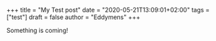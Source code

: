 +++
title = "My Test post"
date = "2020-05-21T13:09:01+02:00"
tags = ["test"]
draft = false
author = "Eddymens"
+++

Something is coming!
